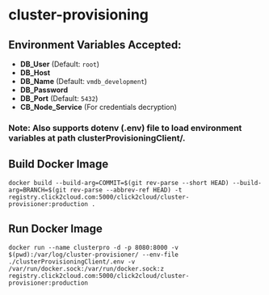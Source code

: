 # cluster-provisioning

## Environment Variables Accepted:
- **DB_User** (Default: `root`)
- **DB_Host**
- **DB_Name** (Default: `vmdb_development`)
- **DB_Password**
- **DB_Port** (Default: `5432`)
- **CB_Node_Service** (For credentials decryption)

### Note: Also supports dotenv (.env) file to load environment variables at path clusterProvisioningClient/.

## Build Docker Image
```
docker build --build-arg=COMMIT=$(git rev-parse --short HEAD) --build-arg=BRANCH=$(git rev-parse --abbrev-ref HEAD) -t registry.click2cloud.com:5000/click2cloud/cluster-provisioner:production .
```
## Run Docker Image
```
docker run --name clusterpro -d -p 8080:8000 -v $(pwd):/var/log/cluster-provisioner/ --env-file ./clusterProvisioningClient/.env -v /var/run/docker.sock:/var/run/docker.sock:z registry.click2cloud.com:5000/click2cloud/cluster-provisioner:production 
```